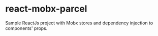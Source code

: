 # react-mobx-parcel

Sample ReactJs project with Mobx stores and dependency injection to components' props.
